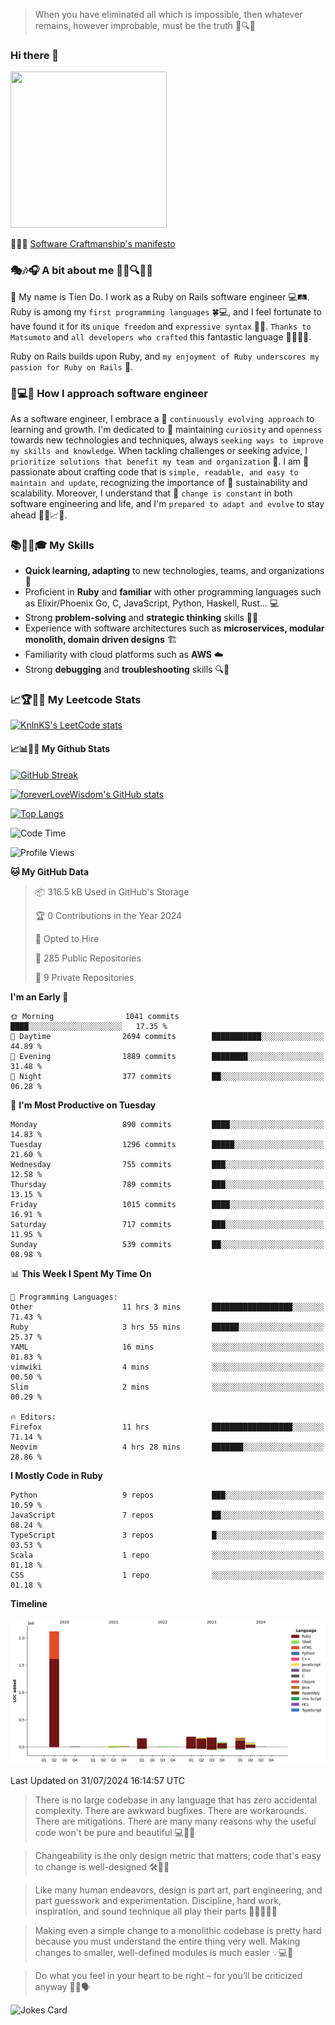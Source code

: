 > When you have eliminated all which is impossible, then whatever remains, however improbable, must be the truth 🤔🔍💡
### Hi there 👋

<!--
**foreverLoveWisdom/foreverLoveWisdom** is a ✨ _special_ ✨ repository because its `README.md` (this file) appears on your GitHub profile.

Here are some ideas to get you started:

- 🔭 I’m currently working on ...
- 🌱 I’m currently learning ...
- 👯 I’m looking to collaborate on ...
- 🤔 I’m looking for help with ...
- 💬 Ask me about ...
- 📫 How to reach me: ...
- 😄 Pronouns: ...
- ⚡ Fun fact: ...
-->

<img src="https://codecondo.com/wp-content/uploads/2017/09/railslogo.png" width="250" height="250">

 📜🔨🌟 [Software Craftmanship's manifesto](http://manifesto.softwarecraftsmanship.org/)

### 🎭🎶🎧 A bit about me 🕵️‍♀️🔍🕵️‍♂️
👋 My name is Tien Do. I work as a Ruby on Rails software engineer 💻🛤️. Ruby is among my `first programming languages` 🍀💻, and I feel fortunate to have found it for its `unique freedom` and `expressive syntax` 🤗💬. `Thanks to Matsumoto` and `all developers who crafted` this fantastic language 🙏👨‍💻🌟.

Ruby on Rails builds upon Ruby, and `my enjoyment of Ruby underscores my passion for Ruby on Rails` 🤩.

### 🤔💻🔨 How I approach software engineer
As a software engineer, I embrace a 🔄 `continuously evolving approach` to learning and growth. I'm dedicated to 🤔 maintaining `curiosity` and `openness` towards new technologies and techniques, always `seeking ways to improve my skills and knowledge`. When tackling challenges or seeking advice, I `prioritize solutions that benefit my team and organization` 👥. I am 🎉 passionate about crafting code that is `simple, readable, and easy to maintain and update`, recognizing the importance of 🌱 sustainability and scalability. Moreover, I understand that 🌊 `change is constant` in both software engineering and life, and I'm `prepared to adapt and evolve` to stay ahead 🏃‍♂️📈🔄.

### 📚🧑‍💻🎓 My Skills
- **Quick learning, adapting** to new technologies, teams, and organizations 🚀
- Proficient in **Ruby** and **familiar** with other programming languages such as Elixir/Phoenix Go, C, JavaScript, Python, Haskell, Rust... 💻
- Strong **problem-solving** and **strategic thinking** skills 🤔💡
- Experience with software architectures such as **microservices, modular monolith, domain driven designs** 🏗️
- Familiarity with cloud platforms such as **AWS** ☁️ 
- Strong **debugging** and **troubleshooting** skills 🔍🐞


### 📈🏆🧑‍💻 My Leetcode Stats
[![KnlnKS's LeetCode stats](https://leetcode-stats-six.vercel.app/?username=foreverLoveWisdom&theme=dark)](https://github.com/KnlnKS/leetcode-stats)

#### 📈📊👨‍💻  My Github Stats

[![GitHub Streak](https://github-readme-streak-stats.herokuapp.com/?user=foreverLoveWisdom&theme=dracula)](https://git.io/streak-stats)
&nbsp;
&nbsp;

[![foreverLoveWisdom's GitHub stats](https://github-readme-stats.vercel.app/api?username=foreverLoveWisdom&show_icons=true&theme=react&count_private=true)](https://github.com/anuraghazra/github-readme-stats)

[![Top Langs](https://github-readme-stats.vercel.app/api/top-langs/?username=foreverLoveWisdom&show_icons=true&theme=vue-dark)](https://github.com/anuraghazra/github-readme-stats)

<!--START_SECTION:waka-->
![Code Time](http://img.shields.io/badge/Code%20Time-3%2C040%20hrs%2024%20mins-blue)

![Profile Views](http://img.shields.io/badge/Profile%20Views-0-blue)

**🐱 My GitHub Data** 

> 📦 316.5 kB Used in GitHub's Storage 
 > 
> 🏆 0 Contributions in the Year 2024
 > 
> 💼 Opted to Hire
 > 
> 📜 285 Public Repositories 
 > 
> 🔑 9 Private Repositories 
 > 
**I'm an Early 🐤** 

```text
🌞 Morning                1041 commits        ████░░░░░░░░░░░░░░░░░░░░░   17.35 % 
🌆 Daytime                2694 commits        ███████████░░░░░░░░░░░░░░   44.89 % 
🌃 Evening                1889 commits        ████████░░░░░░░░░░░░░░░░░   31.48 % 
🌙 Night                  377 commits         ██░░░░░░░░░░░░░░░░░░░░░░░   06.28 % 
```
📅 **I'm Most Productive on Tuesday** 

```text
Monday                   890 commits         ████░░░░░░░░░░░░░░░░░░░░░   14.83 % 
Tuesday                  1296 commits        █████░░░░░░░░░░░░░░░░░░░░   21.60 % 
Wednesday                755 commits         ███░░░░░░░░░░░░░░░░░░░░░░   12.58 % 
Thursday                 789 commits         ███░░░░░░░░░░░░░░░░░░░░░░   13.15 % 
Friday                   1015 commits        ████░░░░░░░░░░░░░░░░░░░░░   16.91 % 
Saturday                 717 commits         ███░░░░░░░░░░░░░░░░░░░░░░   11.95 % 
Sunday                   539 commits         ██░░░░░░░░░░░░░░░░░░░░░░░   08.98 % 
```


📊 **This Week I Spent My Time On** 

```text
💬 Programming Languages: 
Other                    11 hrs 3 mins       ██████████████████░░░░░░░   71.43 % 
Ruby                     3 hrs 55 mins       ██████░░░░░░░░░░░░░░░░░░░   25.37 % 
YAML                     16 mins             ░░░░░░░░░░░░░░░░░░░░░░░░░   01.83 % 
vimwiki                  4 mins              ░░░░░░░░░░░░░░░░░░░░░░░░░   00.50 % 
Slim                     2 mins              ░░░░░░░░░░░░░░░░░░░░░░░░░   00.29 % 

🔥 Editors: 
Firefox                  11 hrs              ██████████████████░░░░░░░   71.14 % 
Neovim                   4 hrs 28 mins       ███████░░░░░░░░░░░░░░░░░░   28.86 % 
```

**I Mostly Code in Ruby** 

```text
Python                   9 repos             ███░░░░░░░░░░░░░░░░░░░░░░   10.59 % 
JavaScript               7 repos             ██░░░░░░░░░░░░░░░░░░░░░░░   08.24 % 
TypeScript               3 repos             █░░░░░░░░░░░░░░░░░░░░░░░░   03.53 % 
Scala                    1 repo              ░░░░░░░░░░░░░░░░░░░░░░░░░   01.18 % 
CSS                      1 repo              ░░░░░░░░░░░░░░░░░░░░░░░░░   01.18 % 
```



**Timeline**

![Lines of Code chart](https://raw.githubusercontent.com/foreverLoveWisdom/foreverLoveWisdom/main/assets/bar_graph.png)


 Last Updated on 31/07/2024 16:14:57 UTC
<!--END_SECTION:waka-->


> There is no large codebase in any language that has zero accidental complexity. There are awkward bugfixes. There are workarounds. There are mitigations.
> There are many many reasons why the useful code won't be pure and beautiful 💻🐞🤔

> Changeability is the only design metric that matters; code that's easy to change is well-designed 🛠️🔄🎨

> Like many human endeavors, design is part art, part engineering, and part guesswork and experimentation. Discipline, hard work, inspiration, and sound technique all play their parts 🎨🧑‍💻🔬🧪

> Mak­ing even a sim­ple change to a mono­lith­ic code­base is pret­ty hard because you must under­stand the entire thing very well. Mak­ing changes to small­er, well-defined mod­ules is much easier 💡💻🤔
 
 > Do what you feel in your heart to be right – for you’ll be criticized anyway 💖🙏🗣️ 
 
![Jokes Card](https://readme-jokes.vercel.app/api)
